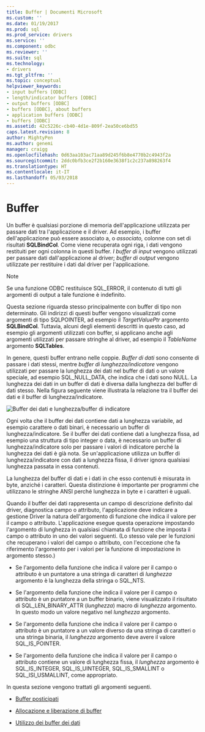 ```yaml
---
title: Buffer | Documenti Microsoft
ms.custom: ''
ms.date: 01/19/2017
ms.prod: sql
ms.prod_service: drivers
ms.service: ''
ms.component: odbc
ms.reviewer: ''
ms.suite: sql
ms.technology:
- drivers
ms.tgt_pltfrm: ''
ms.topic: conceptual
helpviewer_keywords:
- input buffers [ODBC]
- length/indicator buffers [ODBC]
- output buffers [ODBC]
- buffers [ODBC], about buffers
- application buffers [ODBC]
- buffers [ODBC]
ms.assetid: 42c5226c-cb40-4d1e-809f-2ea50ce6bd55
caps.latest.revision: 8
author: MightyPen
ms.author: genemi
manager: craigg
ms.openlocfilehash: 0d63aa103ac71aa89d245f6b8e4770b2c4943f2a
ms.sourcegitcommit: 2ddc0bfb3ce2f2b160e3638f1c2c237a898263f4
ms.translationtype: HT
ms.contentlocale: it-IT
ms.lasthandoff: 05/03/2018
---
```

# <a name="buffers"></a>Buffer
Un buffer è qualsiasi porzione di memoria dell'applicazione utilizzata per passare dati tra l'applicazione e il driver. Ad esempio, i buffer dell'applicazione può essere associato a, o *associato,* colonne con set di risultati **SQLBindCol**. Come viene recuperata ogni riga, i dati vengono restituiti per ogni colonna in questi buffer. *I buffer di input* vengono utilizzati per passare dati dall'applicazione al driver; *buffer di output* vengono utilizzate per restituire i dati dal driver per l'applicazione.  
  
> [!NOTE]  
>  Se una funzione ODBC restituisce SQL_ERROR, il contenuto di tutti gli argomenti di output a tale funzione è indefinito.  
  
 Questa sezione riguarda stesso principalmente con buffer di tipo non determinato. Gli indirizzi di questi buffer vengono visualizzati come argomenti di tipo SQLPOINTER, ad esempio il *TargetValuePtr* argomento **SQLBindCol**. Tuttavia, alcuni degli elementi descritti in questo caso, ad esempio gli argomenti utilizzati con buffer, si applicano anche agli argomenti utilizzati per passare stringhe al driver, ad esempio il *TableName* argomento **SQLTables**.  
  
 In genere, questi buffer entrano nelle coppie. *Buffer di dati* sono consente di passare i dati stessi, mentre *buffer di lunghezza/indicatore* vengono utilizzati per passare la lunghezza dei dati nel buffer di dati o un valore speciale, ad esempio SQL_NULL_DATA, che indica che i dati sono NULL. La lunghezza dei dati in un buffer di dati è diversa dalla lunghezza del buffer di dati stesso. Nella figura seguente viene illustrata la relazione tra il buffer dei dati e il buffer di lunghezza/indicatore.  
  
 ![Buffer dei dati e lunghezza&#47;buffer di indicatore](../../../odbc/reference/develop-app/media/pr09.gif "pr09")  
  
 Ogni volta che il buffer dei dati contiene dati a lunghezza variabile, ad esempio carattere o dati binari, è necessario un buffer di lunghezza/indicatore. Se il buffer dei dati contiene dati a lunghezza fissa, ad esempio una struttura di tipo integer o data, è necessario un buffer di lunghezza/indicatore solo per passare i valori di indicatore perché la lunghezza dei dati è già nota. Se un'applicazione utilizza un buffer di lunghezza/indicatore con dati a lunghezza fissa, il driver ignora qualsiasi lunghezza passata in essa contenuti.  
  
 La lunghezza del buffer di dati e i dati in che esso contenuti è misurata in byte, anziché i caratteri. Questa distinzione è importante per programmi che utilizzano le stringhe ANSI perché lunghezza in byte e i caratteri è uguali.  
  
 Quando il buffer dei dati rappresenta un campo di descrizione definito dal driver, diagnostica campo o attributo, l'applicazione deve indicare a gestione Driver la natura dell'argomento di funzione che indica il valore per il campo o attributo. L'applicazione esegue questa operazione impostando l'argomento di lunghezza in qualsiasi chiamata di funzione che imposta il campo o attributo in uno dei valori seguenti. (Lo stesso vale per le funzioni che recuperano i valori del campo o attributo, con l'eccezione che fa riferimento l'argomento per i valori per la funzione di impostazione in argomento stesso.)  
  
-   Se l'argomento della funzione che indica il valore per il campo o attributo è un puntatore a una stringa di caratteri di *lunghezza* argomento è la lunghezza della stringa o SQL_NTS.  
  
-   Se l'argomento della funzione che indica il valore per il campo o attributo è un puntatore a un buffer binario, viene visualizzato il risultato di SQL_LEN_BINARY_ATTR (*lunghezza*) macro di *lunghezza* argomento. In questo modo un valore negativo nel *lunghezza* argomento.  
  
-   Se l'argomento della funzione che indica il valore per il campo o attributo è un puntatore a un valore diverso da una stringa di caratteri o una stringa binaria, il *lunghezza* argomento deve avere il valore SQL_IS_POINTER.  
  
-   Se l'argomento della funzione che indica il valore per il campo o attributo contiene un valore di lunghezza fissa, il *lunghezza* argomento è SQL_IS_INTEGER, SQL_IS_UINTEGER, SQL_IS_SMALLINT o SQL_ISI_USMALLINT, come appropriato.  
  
 In questa sezione vengono trattati gli argomenti seguenti.  
  
-   [Buffer posticipati](../../../odbc/reference/develop-app/deferred-buffers.md)  
  
-   [Allocazione e liberazione di buffer](../../../odbc/reference/develop-app/allocating-and-freeing-buffers.md)  
  
-   [Utilizzo dei buffer dei dati](../../../odbc/reference/develop-app/using-data-buffers.md)
